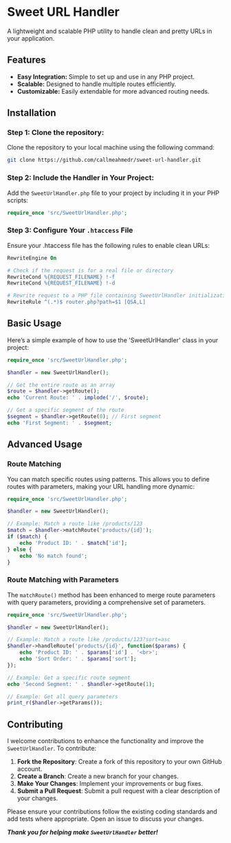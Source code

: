 # Sweet URL Handler

A lightweight and scalable PHP utility to handle clean and pretty URLs in your application.

## Features

- **Easy Integration:** Simple to set up and use in any PHP project.
- **Scalable:** Designed to handle multiple routes efficiently.
- **Customizable:** Easily extendable for more advanced routing needs.

## Installation

### Step 1: Clone the repository:
Clone the repository to your local machine using the following command:
```bash
git clone https://github.com/callmeahmedr/sweet-url-handler.git
```

### Step 2: Include the Handler in Your Project:
Add the `SweetUrlHandler.php` file to your project by including it in your PHP scripts:
```php
require_once 'src/SweetUrlHandler.php';
```

### Step 3: Configure Your `.htaccess` File
Ensure your .htaccess file has the following rules to enable clean URLs:
```apache
RewriteEngine On

# Check if the request is for a real file or directory
RewriteCond %{REQUEST_FILENAME} !-f
RewriteCond %{REQUEST_FILENAME} !-d

# Rewrite request to a PHP file containing SweetUrlHandler initialization
RewriteRule ^(.*)$ router.php?path=$1 [QSA,L]
```

## Basic Usage

Here’s a simple example of how to use the 'SweetUrlHandler' class in your project:
```php
require_once 'src/SweetUrlHandler.php';

$handler = new SweetUrlHandler();

// Get the entire route as an array
$route = $handler->getRoute();
echo 'Current Route: ' . implode('/', $route);

// Get a specific segment of the route
$segment = $handler->getRoute(0); // First segment
echo 'First Segment: ' . $segment;

```

## Advanced Usage
### Route Matching
You can match specific routes using patterns. This allows you to define routes with parameters, making your URL handling more dynamic:
```php
require_once 'src/SweetUrlHandler.php';

$handler = new SweetUrlHandler();

// Example: Match a route like /products/123
$match = $handler->matchRoute('products/{id}');
if ($match) {
    echo 'Product ID: ' . $match['id'];
} else {
    echo 'No match found';
}
```

### Route Matching with Parameters
The `matchRoute()` method has been enhanced to merge route parameters with query parameters, providing a comprehensive set of parameters.
```php
require_once 'src/SweetUrlHandler.php';

$handler = new SweetUrlHandler();

// Example: Match a route like /products/123?sort=asc
$handler->handleRoute('products/{id}', function($params) {
    echo 'Product ID: ' . $params['id'] . '<br>';
    echo 'Sort Order: ' . $params['sort'];
});

// Example: Get a specific route segment
echo 'Second Segment: ' . $handler->getRoute(1);

// Example: Get all query parameters
print_r($handler->getParams());
```

## Contributing
I welcome contributions to enhance the functionality and improve the `SweetUrlHandler`. To contribute:

1. **Fork the Repository**: Create a fork of this repository to your own GitHub account.
2. **Create a Branch**: Create a new branch for your changes.
3. **Make Your Changes**: Implement your improvements or bug fixes.
4. **Submit a Pull Request**: Submit a pull request with a clear description of your changes.

Please ensure your contributions follow the existing coding standards and add tests where appropriate. Open an issue to discuss your changes.

***Thank you for helping make `SweetUrlHandler` better!***
